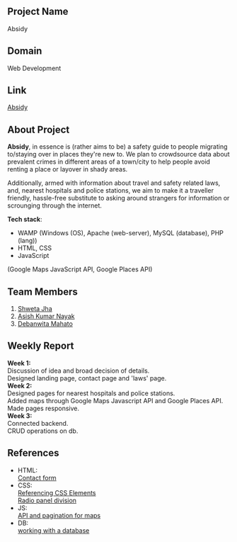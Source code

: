 ## Project Name

Absidy

## Domain

Web Development

## Link

[Absidy](https://github.com/debanwita27/Absidy)

## About Project

**Absidy**, in essence is (rather aims to be) a safety guide to people migrating to/staying over in places they're new to. We plan to crowdsource data about prevalent crimes in different areas of a town/city to help people avoid renting a place or layover in shady areas.

Additionally, armed with information about travel and safety related laws, and, nearest hospitals and police stations, we aim to make it a traveller friendly, hassle-free substitute to asking around strangers for information or scrounging through the internet.

**Tech stack**:

 - WAMP (Windows (OS), Apache (web-server), MySQL (database), PHP (lang))
 - HTML, CSS
 - JavaScript  
 
 (Google Maps JavaScript API, Google Places API)


## Team Members

 1. [Shweta Jha](https://github.com/SHWETA2JHA)
 2. [Asish Kumar Nayak](https://github.com/Asish02-spec)
 3. [Debanwita Mahato](https://github.com/debanwita27)

## Weekly Report

**Week 1:**  
Discussion of idea and broad decision of details.  
Designed landing page, contact page and 'laws' page.  
**Week 2:**  
Designed pages for nearest hospitals and police stations.  
Added maps through Google Maps Javascript API and Google Places API.  
Made pages responsive.  
**Week 3:**  
Connected backend.  
CRUD operations on db.

## References

 - HTML:  
   [Contact form](https://www.w3schools.com/howto/howto_css_contact_form.asp) 
 - CSS:  
   [Referencing CSS Elements](https://www.w3schools.com/w3css/defaulT.asp)  
   [Radio panel division](https://stackoverflow.com/questions/32935435/use-div-as-radio-button)  
 - JS:  
   [API and pagination for maps](https://developers.google.com/maps/documentation/javascript/examples/place-search-pagination#maps_place_search_pagination-html)  
  - DB:  
   [working with a database](https://www.geeksforgeeks.org/how-to-fetch-data-from-localserver-database-and-display-on-html-table-using-php/)
   
